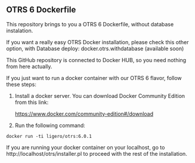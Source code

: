 ﻿OTRS 6 Dockerfile
-------------------
This repository brings to you a OTRS 6 Dockerfile, without database instalation.

If you want a really easy OTRS Docker installation, please check this other option, with Database deploy:
docker.otrs.withdatabase (available soon)

This GitHub repository is connected to Docker HUB, so you need nothing from here actually.

If you just want to run a docker container with our OTRS 6 flavor, follow these steps:

 1. Install a docker server. You can download Docker Community Edition from this link: 

	https://www.docker.com/community-edition#/download

 2. Run the following command:

`docker run -ti ligero/otrs:6.0.1`

If you are running your docker container on your localhost, go to http://localhost/otrs/installer.pl to proceed with the rest of the installation.
